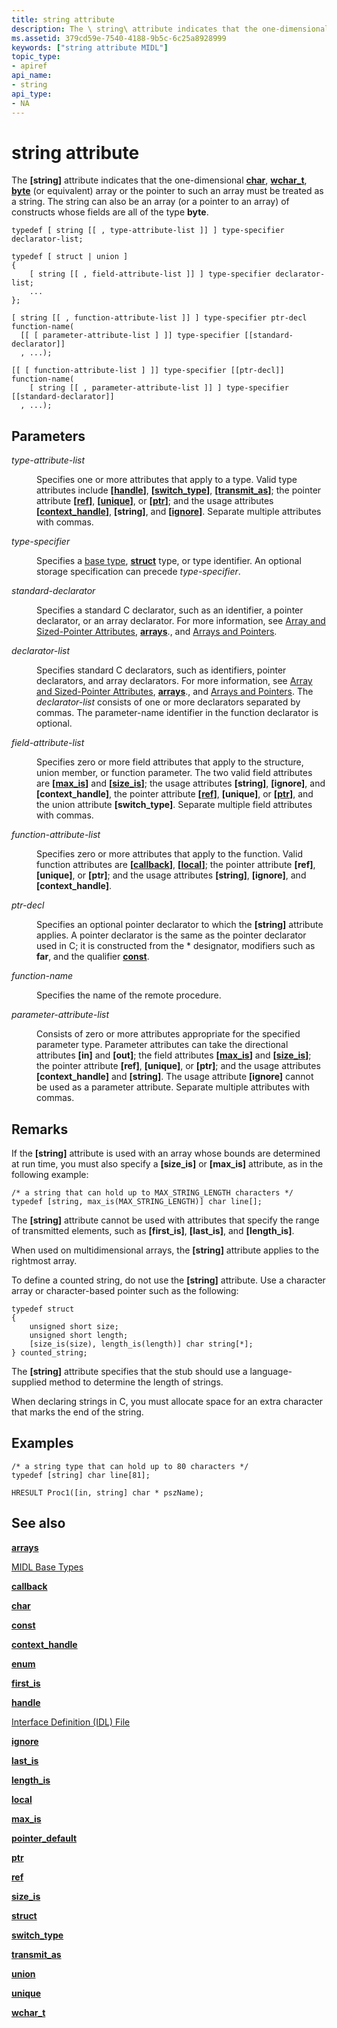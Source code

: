 ```yaml
---
title: string attribute
description: The \ string\ attribute indicates that the one-dimensional char, wchar\_t, byte (or equivalent) array or the pointer to such an array must be treated as a string.
ms.assetid: 379cd59e-7540-4188-9b5c-6c25a8928999
keywords: ["string attribute MIDL"]
topic_type:
- apiref
api_name:
- string
api_type:
- NA
---
```


# string attribute

The **\[string\]** attribute indicates that the one-dimensional [**char**](char-idl.md), [**wchar\_t**](wchar-t.md), [**byte**](byte.md) (or equivalent) array or the pointer to such an array must be treated as a string. The string can also be an array (or a pointer to an array) of constructs whose fields are all of the type **byte**.

``` syntax
typedef [ string [[ , type-attribute-list ]] ] type-specifier declarator-list; 

typedef [ struct | union ] 
{
    [ string [[ , field-attribute-list ]] ] type-specifier declarator-list;
    ...
};

[ string [[ , function-attribute-list ]] ] type-specifier ptr-decl function-name(
  [[ [ parameter-attribute-list ] ]] type-specifier [[standard-declarator]]
  , ...);

[[ [ function-attribute-list ] ]] type-specifier [[ptr-decl]] function-name(
    [ string [[ , parameter-attribute-list ]] ] type-specifier [[standard-declarator]]
  , ...);
```

## Parameters

<dl> <dt>

*type-attribute-list* 
</dt> <dd>

Specifies one or more attributes that apply to a type. Valid type attributes include **\[**[**handle**](handle.md)**\]**, **\[**[**switch\_type**](switch-type.md)**\]**, **\[**[**transmit\_as**](transmit-as.md)**\]**; the pointer attribute **\[**[**ref**](ref.md)**\]**, **\[**[**unique**](unique.md)**\]**, or **\[**[**ptr**](ptr.md)**\]**; and the usage attributes **\[**[**context\_handle**](context-handle.md)**\]**, **\[string\]**, and **\[**[**ignore**](ignore.md)**\]**. Separate multiple attributes with commas.

</dd> <dt>

*type-specifier* 
</dt> <dd>

Specifies a [base type](midl-base-types.md), [**struct**](struct.md) type, or type identifier. An optional storage specification can precede *type-specifier*.

</dd> <dt>

*standard-declarator* 
</dt> <dd>

Specifies a standard C declarator, such as an identifier, a pointer declarator, or an array declarator. For more information, see [Array and Sized-Pointer Attributes](array-and-sized-pointer-attributes.md), [**arrays**](arrays-1.md)., and [Arrays and Pointers](https://msdn.microsoft.com/library/windows/desktop/aa373540).

</dd> <dt>

*declarator-list* 
</dt> <dd>

Specifies standard C declarators, such as identifiers, pointer declarators, and array declarators. For more information, see [Array and Sized-Pointer Attributes](array-and-sized-pointer-attributes.md), [**arrays**](arrays-1.md)., and [Arrays and Pointers](https://msdn.microsoft.com/library/windows/desktop/aa373540). The *declarator-list* consists of one or more declarators separated by commas. The parameter-name identifier in the function declarator is optional.

</dd> <dt>

*field-attribute-list* 
</dt> <dd>

Specifies zero or more field attributes that apply to the structure, union member, or function parameter. The two valid field attributes are **\[**[**max\_is**](max-is.md)**\]** and **\[**[**size\_is**](size-is.md)**\]**; the usage attributes **\[string\]**, **\[ignore\]**, and **\[context\_handle\]**, the pointer attribute **\[**[**ref**](ref.md)**\]**, **\[unique\]**, or **\[**[**ptr**](ptr.md)**\]**, and the union attribute **\[switch\_type\]**. Separate multiple field attributes with commas.

</dd> <dt>

*function-attribute-list* 
</dt> <dd>

Specifies zero or more attributes that apply to the function. Valid function attributes are **\[**[**callback**](callback.md)**\]**, **\[**[**local**](local.md)**\]**; the pointer attribute **\[ref\]**, **\[unique\]**, or **\[ptr\]**; and the usage attributes **\[string\]**, **\[ignore\]**, and **\[context\_handle\]**.

</dd> <dt>

*ptr-decl* 
</dt> <dd>

Specifies an optional pointer declarator to which the **\[string\]** attribute applies. A pointer declarator is the same as the pointer declarator used in C; it is constructed from the \* designator, modifiers such as **far**, and the qualifier [**const**](const.md).

</dd> <dt>

*function-name* 
</dt> <dd>

Specifies the name of the remote procedure.

</dd> <dt>

*parameter-attribute-list* 
</dt> <dd>

Consists of zero or more attributes appropriate for the specified parameter type. Parameter attributes can take the directional attributes **\[in\]** and **\[out\]**; the field attributes **\[**[**max\_is**](max-is.md)**\]** and **\[**[**size\_is**](size-is.md)**\]**; the pointer attribute **\[ref\]**, **\[unique\]**, or **\[ptr\]**; and the usage attributes **\[context\_handle\]** and **\[string\]**. The usage attribute **\[ignore\]** cannot be used as a parameter attribute. Separate multiple attributes with commas.

</dd> </dl>

## Remarks

If the **\[string\]** attribute is used with an array whose bounds are determined at run time, you must also specify a **\[size\_is\]** or **\[max\_is\]** attribute, as in the following example:

``` syntax
/* a string that can hold up to MAX_STRING_LENGTH characters */
typedef [string, max_is(MAX_STRING_LENGTH)] char line[];
```

The **\[string\]** attribute cannot be used with attributes that specify the range of transmitted elements, such as **\[first\_is\]**, **\[last\_is\]**, and **\[length\_is\]**.

When used on multidimensional arrays, the **\[string\]** attribute applies to the rightmost array.

To define a counted string, do not use the **\[string\]** attribute. Use a character array or character-based pointer such as the following:

``` syntax
typedef struct 
{ 
    unsigned short size; 
    unsigned short length; 
    [size_is(size), length_is(length)] char string[*]; 
} counted_string;
```

The **\[string\]** attribute specifies that the stub should use a language-supplied method to determine the length of strings.

When declaring strings in C, you must allocate space for an extra character that marks the end of the string.

## Examples

``` syntax
/* a string type that can hold up to 80 characters */ 
typedef [string] char line[81]; 
 
HRESULT Proc1([in, string] char * pszName);
```

## See also

<dl> <dt>

[**arrays**](arrays-1.md)
</dt> <dt>

[MIDL Base Types](midl-base-types.md)
</dt> <dt>

[**callback**](callback.md)
</dt> <dt>

[**char**](char-idl.md)
</dt> <dt>

[**const**](const.md)
</dt> <dt>

[**context\_handle**](context-handle.md)
</dt> <dt>

[**enum**](enum.md)
</dt> <dt>

[**first\_is**](first-is.md)
</dt> <dt>

[**handle**](handle.md)
</dt> <dt>

[Interface Definition (IDL) File](interface-definition-idl-file.md)
</dt> <dt>

[**ignore**](ignore.md)
</dt> <dt>

[**last\_is**](last-is.md)
</dt> <dt>

[**length\_is**](length-is.md)
</dt> <dt>

[**local**](local.md)
</dt> <dt>

[**max\_is**](max-is.md)
</dt> <dt>

[**pointer\_default**](pointer-default.md)
</dt> <dt>

[**ptr**](ptr.md)
</dt> <dt>

[**ref**](ref.md)
</dt> <dt>

[**size\_is**](size-is.md)
</dt> <dt>

[**struct**](struct.md)
</dt> <dt>

[**switch\_type**](switch-type.md)
</dt> <dt>

[**transmit\_as**](transmit-as.md)
</dt> <dt>

[**union**](union.md)
</dt> <dt>

[**unique**](unique.md)
</dt> <dt>

[**wchar\_t**](wchar-t.md)
</dt> </dl>

 

 




